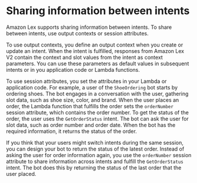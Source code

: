 # Sharing information between intents<a name="context-mgmt-cross-intent"></a>

Amazon Lex supports sharing information between intents\. To share between intents, use output contexts or session attributes\. 

To use output contexts, you define an output context when you create or update an intent\. When the intent is fulfilled, responses from Amazon Lex V2 contain the context and slot values from the intent as context parameters\. You can use these parameters as default values in subsequent intents or in you application code or Lambda functions\.

To use session attributes, you set the attributes in your Lambda or application code\. For example, a user of the `ShoeOrdering` bot starts by ordering shoes\. The bot engages in a conversation with the user, gathering slot data, such as shoe size, color, and brand\. When the user places an order, the Lambda function that fulfills the order sets the `orderNumber` session attribute, which contains the order number\. To get the status of the order, the user uses the `GetOrderStatus` intent\. The bot can ask the user for slot data, such as order number and order date\. When the bot has the required information, it returns the status of the order\.

If you think that your users might switch intents during the same session, you can design your bot to return the status of the latest order\. Instead of asking the user for order information again, you use the `orderNumber` session attribute to share information across intents and fulfill the `GetOrderStatus` intent\. The bot does this by returning the status of the last order that the user placed\.